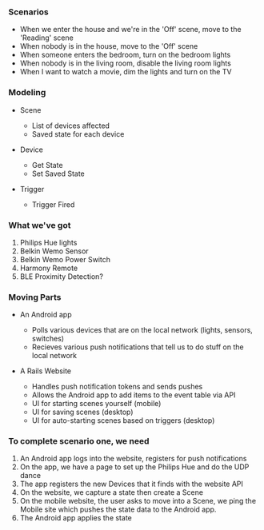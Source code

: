 ### Scenarios

* When we enter the house and we're in the 'Off' scene, move to the 'Reading'
  scene
* When nobody is in the house, move to the 'Off' scene
* When someone enters the bedroom, turn on the bedroom lights
* When nobody is in the living room, disable the living room lights
* When I want to watch a movie, dim the lights and turn on the TV

### Modeling

- Scene
  * List of devices affected
  * Saved state for each device

- Device
  * Get State
  * Set Saved State

- Trigger
  * Trigger Fired

### What we've got

1. Philips Hue lights
1. Belkin Wemo Sensor
1. Belkin Wemo Power Switch
1. Harmony Remote
1. BLE Proximity Detection?

### Moving Parts

* An Android app
  - Polls various devices that are on the local network (lights, sensors,
    switches)
  - Recieves various push notifications that tell us to do stuff on the local
    network

* A Rails Website
  - Handles push notification tokens and sends pushes
  - Allows the Android app to add items to the event table via API
  - UI for starting scenes yourself (mobile)
  - UI for saving scenes (desktop)
  - UI for auto-starting scenes based on triggers (desktop)

### To complete scenario one, we need

1. An Android app logs into the website, registers for push notifications
1. On the app, we have a page to set up the Philips Hue and do the UDP dance
1. The app registers the new Devices that it finds with the website API
1. On the website, we capture a state then create a Scene
1. On the mobile website, the user asks to move into a Scene, we ping the
   Mobile site which pushes the state data to the Android app.
1. The Android app applies the state
